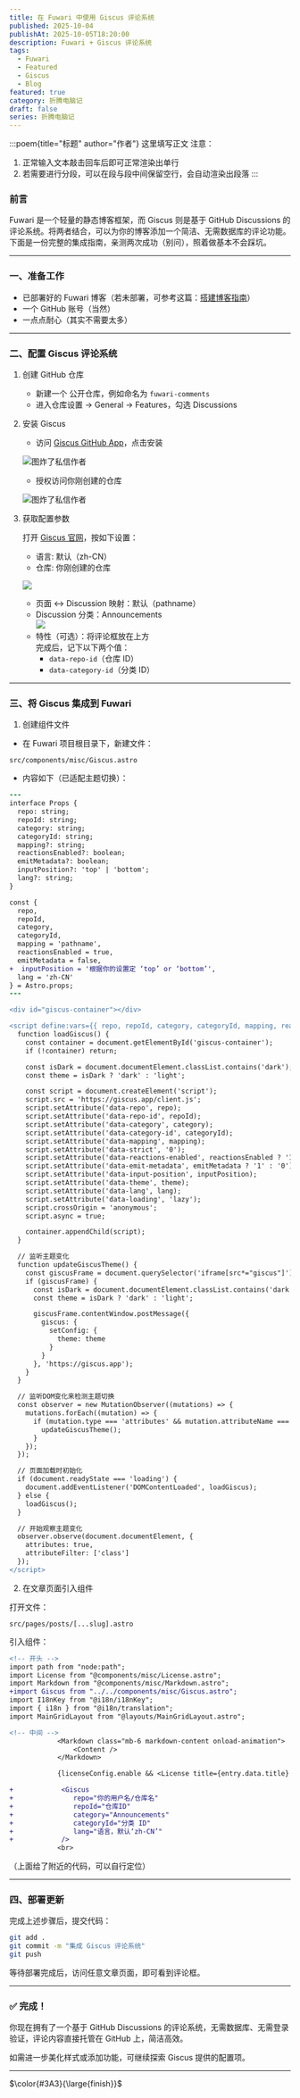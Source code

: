 ```yaml
---
title: 在 Fuwari 中使用 Giscus 评论系统
published: 2025-10-04
publishAt: 2025-10-05T18:20:00
description: Fuwari + Giscus 评论系统
tags:
  - Fuwari
  - Featured
  - Giscus
  - Blog
featured: true
category: 折腾电脑记
draft: false
series: 折腾电脑记
---
```


:::poem{title="标题" author="作者"}
这里填写正文
注意：
1. 正常输入文本敲击回车后即可正常渲染出单行
2. 若需要进行分段，可以在段与段中间保留空行，会自动渲染出段落
:::

### 前言

Fuwari 是一个轻量的静态博客框架，而 Giscus 则是基于 GitHub Discussions 的评论系统。将两者结合，可以为你的博客添加一个简洁、无需数据库的评论功能。下面是一份完整的集成指南，亲测两次成功（别问），照着做基本不会踩坑。

---
### 一、准备工作

- 已部署好的 Fuwari 博客（若未部署，可参考这篇：[搭建博客指南](https://nimeblogs.github.io/posts/building_blogs/)）
- 一个 GitHub 账号（当然）
- 一点点耐心（其实不需要太多）

---

### 二、配置 Giscus 评论系统

1. 创建 GitHub 仓库
	- 新建一个 公开仓库，例如命名为 `fuwari-comments`
	- 进入仓库设置 → General → Features，勾选 Discussions

2. 安装 Giscus

	- 访问 [Giscus GitHub App](https://github.com/apps/giscus)，点击安装
	
	![图炸了私信作者](https://s21.ax1x.com/2025/10/04/pVTjbgx.png)
	
	- 授权访问你刚创建的仓库
	
	![图炸了私信作者](https://s21.ax1x.com/2025/10/04/pVTjXDO.png)

3. 获取配置参数

	打开 [Giscus 官网](https://giscus.app/zh-CN)，按如下设置：
	- 语言:  默认（zh-CN）
	- 仓库: 你刚创建的仓库
	
	![](https://s21.ax1x.com/2025/10/04/pVTjH81.png)
	
	- 页面 ↔️ Discussion 映射：默认（pathname）	
	- Discussion 分类：Announcements	
	![](https://s21.ax1x.com/2025/10/04/pVTjOKK.png)
	- 特性（可选）：将评论框放在上方	
	完成后，记下以下两个值：
		- `data-repo-id`（仓库 ID）
		- `data-category-id`（分类 ID）

---
### 三、将 Giscus 集成到 Fuwari

1. 创建组件文件

- 在 Fuwari 项目根目录下，新建文件：

```
src/components/misc/Giscus.astro
```

- 内容如下（已适配主题切换）：

```diff lang="astro"
---
interface Props {
  repo: string;
  repoId: string;
  category: string;
  categoryId: string;
  mapping?: string;
  reactionsEnabled?: boolean;
  emitMetadata?: boolean;
  inputPosition?: 'top' | 'bottom';
  lang?: string;
}

const {
  repo,
  repoId,
  category,
  categoryId,
  mapping = 'pathname',
  reactionsEnabled = true,
  emitMetadata = false,
+  inputPosition = '根据你的设置定 ‘top’ or ‘bottom’',
  lang = 'zh-CN'
} = Astro.props;
---

<div id="giscus-container"></div>

<script define:vars={{ repo, repoId, category, categoryId, mapping, reactionsEnabled, emitMetadata, inputPosition, lang }}>
  function loadGiscus() {
    const container = document.getElementById('giscus-container');
    if (!container) return;

    const isDark = document.documentElement.classList.contains('dark');
    const theme = isDark ? 'dark' : 'light';

    const script = document.createElement('script');
    script.src = 'https://giscus.app/client.js';
    script.setAttribute('data-repo', repo);
    script.setAttribute('data-repo-id', repoId);
    script.setAttribute('data-category', category);
    script.setAttribute('data-category-id', categoryId);
    script.setAttribute('data-mapping', mapping);
    script.setAttribute('data-strict', '0');
    script.setAttribute('data-reactions-enabled', reactionsEnabled ? '1' : '0');
    script.setAttribute('data-emit-metadata', emitMetadata ? '1' : '0');
    script.setAttribute('data-input-position', inputPosition);
    script.setAttribute('data-theme', theme);
    script.setAttribute('data-lang', lang);
    script.setAttribute('data-loading', 'lazy');
    script.crossOrigin = 'anonymous';
    script.async = true;

    container.appendChild(script);
  }

  // 监听主题变化
  function updateGiscusTheme() {
    const giscusFrame = document.querySelector('iframe[src*="giscus"]');
    if (giscusFrame) {
      const isDark = document.documentElement.classList.contains('dark');
      const theme = isDark ? 'dark' : 'light';

      giscusFrame.contentWindow.postMessage({
        giscus: {
          setConfig: {
            theme: theme
          }
        }
      }, 'https://giscus.app');
    }
  }

  // 监听DOM变化来检测主题切换
  const observer = new MutationObserver((mutations) => {
    mutations.forEach((mutation) => {
      if (mutation.type === 'attributes' && mutation.attributeName === 'class') {
        updateGiscusTheme();
      }
    });
  });

  // 页面加载时初始化
  if (document.readyState === 'loading') {
    document.addEventListener('DOMContentLoaded', loadGiscus);
  } else {
    loadGiscus();
  }

  // 开始观察主题变化
  observer.observe(document.documentElement, {
    attributes: true,
    attributeFilter: ['class']
  });
</script>
```

2. 在文章页面引入组件

打开文件：

```
src/pages/posts/[...slug].astro
```

引入组件：

```diff lang="astro"
<!-- 开头 -->
import path from "node:path";
import License from "@components/misc/License.astro";
import Markdown from "@components/misc/Markdown.astro";
+import Giscus from "../../components/misc/Giscus.astro";
import I18nKey from "@i18n/i18nKey";
import { i18n } from "@i18n/translation";
import MainGridLayout from "@layouts/MainGridLayout.astro";
```

```diff lang="astro"
<!-- 中间 -->
            <Markdown class="mb-6 markdown-content onload-animation">
                <Content />
            </Markdown>

            {licenseConfig.enable && <License title={entry.data.title} slug={entry.slug} pubDate={entry.data.published} class="mb-6 rounded-xl license-container onload-animation"></License>}

+            <Giscus
+               repo="你的用户名/仓库名"
+               repoId="仓库ID"
+               category="Announcements"
+               categoryId="分类 ID"
+               lang="语言，默认‘zh-CN’"
+            />
            <br>
```

（上面给了附近的代码，可以自行定位）

---
### 四、部署更新

完成上述步骤后，提交代码：

```bash
git add .
git commit -m "集成 Giscus 评论系统"
git push
```

等待部署完成后，访问任意文章页面，即可看到评论框。

---

### ✅ 完成！

你现在拥有了一个基于 GitHub Discussions 的评论系统，无需数据库、无需登录验证，评论内容直接托管在 GitHub 上，简洁高效。

如需进一步美化样式或添加功能，可继续探索 Giscus 提供的配置项。

---


$\color{#3A3}{\large{finish}}$